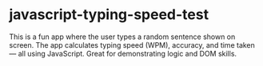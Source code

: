 # javascript-typing-speed-test
This is a fun app where the user types a random sentence shown on screen. The app calculates typing speed (WPM), accuracy, and time taken — all using JavaScript. Great for demonstrating logic and DOM skills.

